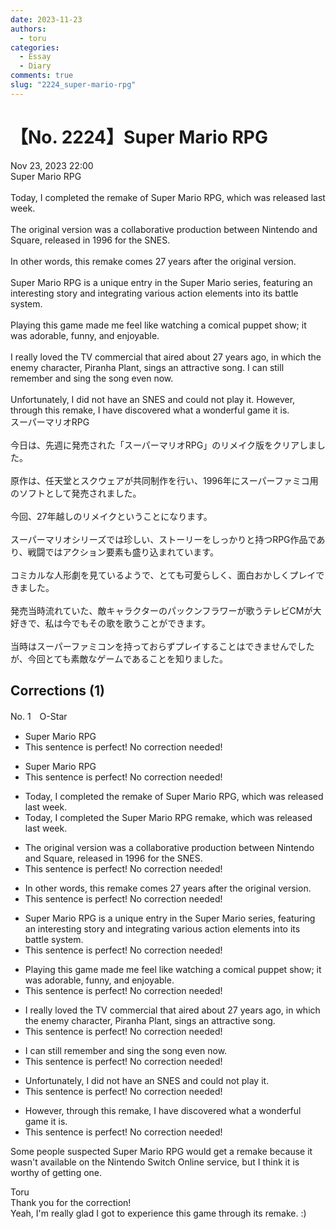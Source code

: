 ```yaml
---
date: 2023-11-23
authors:
  - toru
categories:
  - Essay
  - Diary
comments: true
slug: "2224_super-mario-rpg"
---
```


# 【No. 2224】Super Mario RPG
<div class="date">Nov 23, 2023 22:00</div>
<div id="post"><div id="body_show_ori">
Super Mario RPG<br/><br/>Today, I completed the remake of Super Mario RPG, which was released last week.<br/><br/>The original version was a collaborative production between Nintendo and Square, released in 1996 for the SNES.<br/><br/>In other words, this remake comes 27 years after the original version.<br/><br/>Super Mario RPG is a unique entry in the Super Mario series, featuring an interesting story and integrating various action elements into its battle system.<br/><br/>Playing this game made me feel like watching a comical puppet show; it was adorable, funny, and enjoyable.<br/><br/>I really loved the TV commercial that aired about 27 years ago, in which the enemy character, Piranha Plant, sings an attractive song. I can still remember and sing the song even now.<br/><br/>Unfortunately, I did not have an SNES and could not play it. However, through this remake, I have discovered what a wonderful game it is.
</div></div>

<!-- more -->

<div id="post_ja"><div id="body_show_mo">
スーパーマリオRPG<br/><br/>今日は、先週に発売された「スーパーマリオRPG」のリメイク版をクリアしました。<br/><br/>原作は、任天堂とスクウェアが共同制作を行い、1996年にスーパーファミコ用のソフトとして発売されました。<br/><br/>今回、27年越しのリメイクということになります。<br/><br/>スーパーマリオシリーズでは珍しい、ストーリーをしっかりと持つRPG作品であり、戦闘ではアクション要素も盛り込まれています。<br/><br/>コミカルな人形劇を見ているようで、とても可愛らしく、面白おかしくプレイできました。<br/><br/>発売当時流れていた、敵キャラクターのパックンフラワーが歌うテレビCMが大好きで、私は今でもその歌を歌うことができます。<br/><br/>当時はスーパーファミコンを持っておらずプレイすることはできませんでしたが、今回とても素敵なゲームであることを知りました。
</div></div>

## Corrections (1)
<div id="block"><div class="first_name"> No. 1　<span class="just_name">O-Star</span></div><div id="block2">
<ul class="correction_field">
<li class="incorrect">Super Mario RPG</li>
<li class="corrected perfect">This sentence is perfect! No correction needed!</li>
</ul>
<ul class="correction_field">
<li class="incorrect">Super Mario RPG</li>
<li class="corrected perfect">This sentence is perfect! No correction needed!</li>
</ul>
<ul class="correction_field">
<li class="incorrect">Today, I completed the remake of Super Mario RPG, which was released last week.</li>
<li class="corrected correct">
Today, I completed <span class="f_bold">the Super Mario RPG remake,</span> which was released last week.
</li>
</ul>
<ul class="correction_field">
<li class="incorrect">The original version was a collaborative production between Nintendo and Square, released in 1996 for the SNES.</li>
<li class="corrected perfect">This sentence is perfect! No correction needed!</li>
</ul>
<ul class="correction_field">
<li class="incorrect">In other words, this remake comes 27 years after the original version.</li>
<li class="corrected perfect">This sentence is perfect! No correction needed!</li>
</ul>
<ul class="correction_field">
<li class="incorrect">Super Mario RPG is a unique entry in the Super Mario series, featuring an interesting story and integrating various action elements into its battle system.</li>
<li class="corrected perfect">This sentence is perfect! No correction needed!</li>
</ul>
<ul class="correction_field">
<li class="incorrect">Playing this game made me feel like watching a comical puppet show; it was adorable, funny, and enjoyable.</li>
<li class="corrected perfect">This sentence is perfect! No correction needed!</li>
</ul>
<ul class="correction_field">
<li class="incorrect">I really loved the TV commercial that aired about 27 years ago, in which the enemy character, Piranha Plant, sings an attractive song.</li>
<li class="corrected perfect">This sentence is perfect! No correction needed!</li>
</ul>
<ul class="correction_field">
<li class="incorrect">I can still remember and sing the song even now.</li>
<li class="corrected perfect">This sentence is perfect! No correction needed!</li>
</ul>
<ul class="correction_field">
<li class="incorrect">Unfortunately, I did not have an SNES and could not play it.</li>
<li class="corrected perfect">This sentence is perfect! No correction needed!</li>
</ul>
<ul class="correction_field">
<li class="incorrect">However, through this remake, I have discovered what a wonderful game it is.</li>
<li class="corrected perfect">This sentence is perfect! No correction needed!</li>
</ul>
<p class="comment_small">
 Some people suspected Super Mario RPG would get a remake because it wasn't available on the Nintendo Switch Online service, but I think it is worthy of getting one.
</p>

</div><div class="name"><span class="just_name">Toru</span><br>
Thank you for the correction!<br/>Yeah, I'm really glad I got to experience this game through its remake. :)
</div>
</div>
